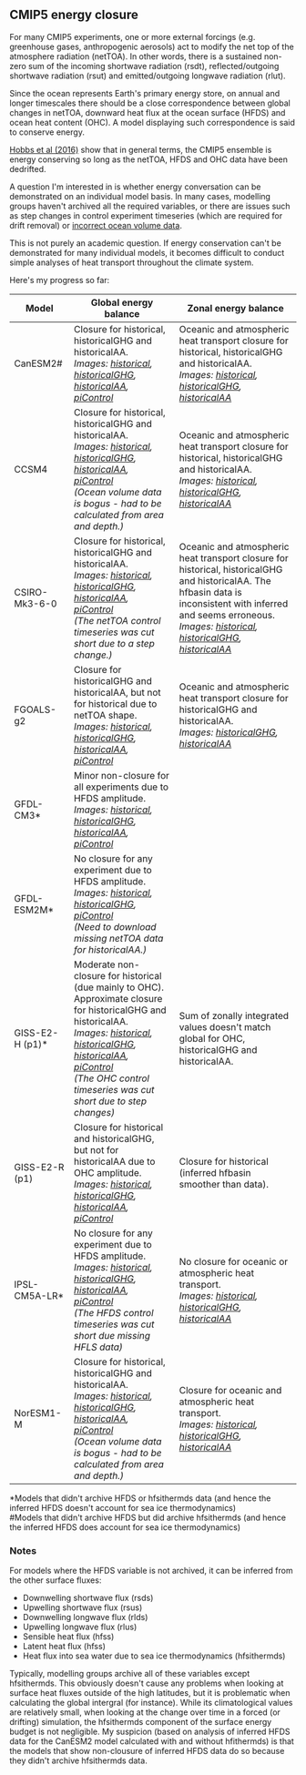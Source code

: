 ## CMIP5 energy closure

For many CMIP5 experiments, one or more external forcings (e.g. greenhouse gases, anthropogenic aerosols)
act to modify the net top of the atmosphere radiation (netTOA).
In other words, there is a sustained non-zero sum of the incoming shortwave radiation (rsdt),
reflected/outgoing shortwave radiation (rsut) and emitted/outgoing longwave radiation (rlut).  

Since the ocean represents Earth's primary energy store, on annual and longer timescales
there should be a close correspondence between global changes in netTOA,
downward heat flux at the ocean surface (HFDS) and ocean heat content (OHC).
A model displaying such correspondence is said to conserve energy.

[Hobbs et al (2016)](https://journals.ametsoc.org/doi/10.1175/JCLI-D-15-0477.1) show that in general terms,
the CMIP5 ensemble is energy conserving so long as the netTOA, HFDS and OHC data have been dedrifted.

A question I'm interested in is whether energy conversation can be demonstrated on an individual model basis.
In many cases, modelling groups haven't archived all the required variables,
or there are issues such as step changes in control experiment timeseries (which are required for drift removal)
or [incorrect ocean volume data](https://github.com/DamienIrving/ocean-analysis/blob/master/development/volume_validation.ipynb).

This is not purely an academic question. If energy conservation can't be demonstrated for many individual models,
it becomes difficult to conduct simple analyses of heat transport throughout the climate system.

Here's my progress so far:

| Model           | Global energy balance | Zonal energy balance |                                                              
| ---             | ---                   | ---               |                                                      
| CanESM2#        | Closure for historical, historicalGHG and historicalAA. <br/> *Images: [historical](https://www.flickr.com/photos/69921266@N08/41131107735/), [historicalGHG](https://www.flickr.com/photos/69921266@N08/41986802922/), [historicalAA](https://www.flickr.com/photos/69921266@N08/42112837922/), [piControl](https://www.flickr.com/photos/69921266@N08/42159310731/)* | Oceanic and atmospheric heat transport closure for historical, historicalGHG and historicalAA. <br/> *Images: [historical](https://www.flickr.com/photos/69921266@N08/27765941247/), [historicalGHG](https://www.flickr.com/photos/69921266@N08/27765940947/), [historicalAA](https://www.flickr.com/photos/69921266@N08/28761753948/)* |
| CCSM4           | Closure for historical, historicalGHG and historicalAA. <br/> *Images: [historical](https://www.flickr.com/photos/69921266@N08/27288104737/), [historicalGHG](https://www.flickr.com/photos/69921266@N08/27288104597/), [historicalAA](https://www.flickr.com/photos/69921266@N08/41499608605/), [piControl](https://www.flickr.com/photos/69921266@N08/27288104447/)* <br/> *(Ocean volume data is bogus - had to be calculated from area and depth.)* | Oceanic and atmospheric heat transport closure for historical, historicalGHG and historicalAA. <br/> *Images: [historical](https://www.flickr.com/photos/69921266@N08/41735248335/), [historicalGHG](https://www.flickr.com/photos/69921266@N08/41735248185/), [historicalAA](https://www.flickr.com/photos/69921266@N08/41735248125/)* |
| CSIRO-Mk3-6-0   | Closure for historical, historicalGHG and historicalAA. <br/> *Images: [historical](https://www.flickr.com/photos/69921266@N08/40373452040/), [historicalGHG](https://www.flickr.com/photos/69921266@N08/40373451860/), [historicalAA](https://www.flickr.com/photos/69921266@N08/27309155297/), [piControl](https://www.flickr.com/photos/69921266@N08/40373451640/)* <br/> *(The netTOA control timeseries was cut short due to a step change.)* | Oceanic and atmospheric heat transport closure for historical, historicalGHG and historicalAA. The hfbasin data is inconsistent with inferred and seems erroneous. <br/> *Images: [historical](https://www.flickr.com/photos/69921266@N08/27765940777/), [historicalGHG](https://www.flickr.com/photos/69921266@N08/41735249015/), [historicalAA](https://www.flickr.com/photos/69921266@N08/27765940357/)* | 
| FGOALS-g2       | Closure for historicalGHG and historicalAA, but not for historical due to netTOA shape. <br/> *Images: [historical](https://www.flickr.com/photos/69921266@N08/42113209582/), [historicalGHG](https://www.flickr.com/photos/69921266@N08/42031318811/), [historicalAA](https://www.flickr.com/photos/69921266@N08/42031320271/), [piControl](https://www.flickr.com/photos/69921266@N08/28287866918/)* | Oceanic and atmospheric heat transport closure for historicalGHG and historicalAA. <br/> *Images: [historicalGHG](https://www.flickr.com/photos/69921266@N08/41735248765/), [historicalAA](https://www.flickr.com/photos/69921266@N08/27765940107/)* |
| GFDL-CM3*       | Minor non-closure for all experiments due to HFDS amplitude. <br/> *Images: [historical](https://www.flickr.com/photos/69921266@N08/40223449580/), [historicalGHG](https://www.flickr.com/photos/69921266@N08/40223451350/), [historicalAA](https://www.flickr.com/photos/69921266@N08/42523662862/), [piControl](https://www.flickr.com/photos/69921266@N08/41439145274/)* |   | 
| GFDL-ESM2M*     | No closure for any experiment due to HFDS amplitude. <br/> *Images: [historical](https://www.flickr.com/photos/69921266@N08/40352935960/), [historicalGHG](https://www.flickr.com/photos/69921266@N08/41258866525/), [piControl](https://www.flickr.com/photos/69921266@N08/41258866415/)* <br/> *(Need to download missing netTOA data for historicalAA.)*  |  |
| GISS-E2-H (p1)* | Moderate non-closure for historical (due mainly to OHC). Approximate closure for historicalGHG and historicalAA. <br/> *Images: [historical](https://www.flickr.com/photos/69921266@N08/41367480825/), [historicalGHG](https://www.flickr.com/photos/69921266@N08/41367480555/), [historicalAA](https://www.flickr.com/photos/69921266@N08/28396150098/), [piControl](https://www.flickr.com/photos/69921266@N08/27398767637/)* <br/> *(The OHC control timeseries was cut short due to step changes)* | Sum of zonally integrated values doesn't match global for OHC, historicalGHG and historicalAA. |
| GISS-E2-R (p1)  | Closure for historical and historicalGHG, but not for historicalAA due to OHC amplitude. <br/> *Images: [historical](https://www.flickr.com/photos/69921266@N08/28287701048/), [historicalGHG](https://www.flickr.com/photos/69921266@N08/27288632717/), [historicalAA](https://www.flickr.com/photos/69921266@N08/40353123460/), [piControl](https://www.flickr.com/photos/69921266@N08/28287700818/)* | Closure for historical (inferred hfbasin smoother than data). |
| IPSL-CM5A-LR*   | No closure for any experiment due to HFDS amplitude. <br/> *Images: [historical](https://www.flickr.com/photos/69921266@N08/40435966960/), [historicalGHG](https://www.flickr.com/photos/69921266@N08/41521709284/), [historicalAA](https://www.flickr.com/photos/69921266@N08/42196735552/), [piControl](https://www.flickr.com/photos/69921266@N08/40435966680/)* <br/> *(The HFDS control timeseries was cut short due missing HFLS data)* | No closure for oceanic or atmospheric heat transport. <br/> *Images: [historical](https://www.flickr.com/photos/69921266@N08/41735258335/), [historicalGHG](https://www.flickr.com/photos/69921266@N08/28761754728/), [historicalAA](https://www.flickr.com/photos/69921266@N08/42635048561/)*  |
| NorESM1-M       | Closure for historical, historicalGHG and historicalAA. <br/> *Images: [historical](https://www.flickr.com/photos/69921266@N08/41697248334/), [historicalGHG](https://www.flickr.com/photos/69921266@N08/41697248054/), [historicalAA](https://www.flickr.com/photos/69921266@N08/41697247884/), [piControl](https://www.flickr.com/photos/69921266@N08/40612356320/)* <br/> *(Ocean volume data is bogus - had to be calculated from area and depth.)* | Closure for oceanic and atmospheric heat transport. <br/> *Images: [historical](https://www.flickr.com/photos/69921266@N08/28761762888/), [historicalGHG](https://www.flickr.com/photos/69921266@N08/28761761748/), [historicalAA](https://www.flickr.com/photos/69921266@N08/41735255565/)* |

*Models that didn't archive HFDS or hfsithermds data (and hence the inferred HFDS doesn't account for sea ice thermodynamics)  
#Models that didn't archive HFDS but did archive hfsithermds (and hence the inferred HFDS does account for sea ice thermodynamics)


### Notes

For models where the HFDS variable is not archived, it can be inferred from the other surface fluxes:
* Downwelling shortwave flux (rsds)
* Upwelling shortwave flux (rsus)
* Downwelling longwave flux (rlds)
* Upwelling longwave flux (rlus)
* Sensible heat flux (hfss)
* Latent heat flux (hfss)
* Heat flux into sea water due to sea ice thermodynamics (hfsithermds)

Typically, modelling groups archive all of these variables except hfsithermds. This obviously doesn't cause any problems when looking at surface heat fluxes outside of the high latitudes, but it is problematic when calculating the global intergral (for instance). While its climatological values are relatively small, when looking at the change over time in a forced (or drifting) simulation, the hfsithermds component of the surface energy budget is not negligible. My suspicion (based on analysis of inferred HFDS data for the CanESM2 model calculated with and without hfithermds) is that the models that show non-clousure of inferred HFDS data do so because they didn't archive hfsithermds data. 
